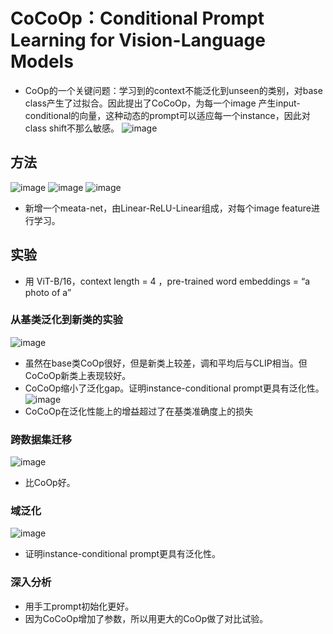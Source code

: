 # CoCoOp：Conditional Prompt Learning for Vision-Language Models
- CoOp的一个关键问题：学习到的context不能泛化到unseen的类别，对base class产生了过拟合。因此提出了CoCoOp，为每一个image 产生input-conditional的向量，这种动态的prompt可以适应每一个instance，因此对class shift不那么敏感。
![image](https://user-images.githubusercontent.com/49772993/196183110-a00014a4-08d0-46f4-817e-f0907796c582.png)
## 方法
![image](https://user-images.githubusercontent.com/49772993/196183129-42f2ebf1-d9cc-424f-9823-76bfb3b94fc6.png)
![image](https://user-images.githubusercontent.com/49772993/196183153-db795446-5578-4baf-b650-ba0a4305123a.png)
![image](https://user-images.githubusercontent.com/49772993/196183172-80c5e462-d306-4052-a8e8-5016f889a69d.png)
- 新增一个meata-net，由Linear-ReLU-Linear组成，对每个image feature进行学习。
## 实验
- 用 ViT-B/16，context length = 4 ，pre-trained word embeddings = “a photo of a” 
### 从基类泛化到新类的实验
![image](https://user-images.githubusercontent.com/49772993/196183274-f00503ef-870a-4b34-850f-948713947b14.png)
- 虽然在base类CoOp很好，但是新类上较差，调和平均后与CLIP相当。但CoCoOp新类上表现较好。
- CoCoOp缩小了泛化gap。证明instance-conditional prompt更具有泛化性。
![image](https://user-images.githubusercontent.com/49772993/196183355-90c2ddd0-81f5-4aa0-9023-9eb8e8bba463.png)
- CoCoOp在泛化性能上的增益超过了在基类准确度上的损失
### 跨数据集迁移
![image](https://user-images.githubusercontent.com/49772993/196183373-aae8f656-a7cb-476e-8ede-60788ba7b6e5.png)
- 比CoOp好。
### 域泛化
![image](https://user-images.githubusercontent.com/49772993/196183437-1ec4dbe7-08f1-462f-a936-8e35b1949a66.png)
- 证明instance-conditional prompt更具有泛化性。
### 深入分析
- 用手工prompt初始化更好。
- 因为CoCoOp增加了参数，所以用更大的CoOp做了对比试验。
